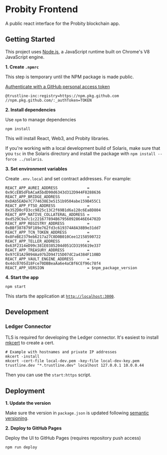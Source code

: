 # Probity Frontend

A public react interface for the Probity blockchain app.

## Getting Started

This project uses [Node.js](https://nodejs.org/en/), a JavaScript runtime built on Chrome's V8 JavaScript engine.

**1. Create `.npmrc`**

This step is temporary until the NPM package is made public.

[Authenticate with a GitHub personal access token](https://docs.github.com/en/packages/guides/configuring-npm-for-use-with-github-packages#authenticating-with-a-personal-access-token)

```
@trustline-inc:registry=https://npm.pkg.github.com
//npm.pkg.github.com/:_authToken=TOKEN
```

**2. Install dependencies**

Use `npm` to manage dependencies

```
npm install
```

This will install React, Web3, and Probity libraries.

If you're working with a local development build of Solaris, make sure that you `tsc` in the Solaris directory and install the package with `npm install --force ../solaris`.

**3. Set environment variables**

Create `.env.local` and set contract addresses. For example:

```
REACT_APP_AUREI_ADDRESS             = 0x9CcEB5dFbACaA5bdD90d6343d312D944F8288636
REACT_APP_BRIDGE_ADDRESS            = 0xDAb5EADe7C774638E3e5151b9504abe159B455C1
REACT_APP_FTSO_ADDRESS              = 0x352D0cFD3cc9825c13C2f69B1d6a128c6Ea8D804
REACT_APP_NATIVE_COLLATERAL_ADDRESS = 0xd529C9a7c1c221677894B679560928646E64702D
REACT_APP_REGISTRY_ADDRESS          = 0xBBf387879F189e762fd3c619374A8A38B9e31dd7
REACT_APP_TCN_TOKEN_ADDRESS         = 0x8FeBE2379eb6217a27C0D0B010Cee12158590722
REACT_APP_TELLER_ADDRESS            = 0x63F2314eD99c381E0385204d051CD3195619e337
REACT_APP_TREASURY_ADDRESS          = 0x97C81A29094Aa97b2D94715D07dC2a4384F110BD
REACT_APP_VAULT_ENGINE_ADDRESS      = 0x4dc0705d18Fce70DBBeaAa6e4aCBf6CEf96c78f4
REACT_APP_VERSION                   = $npm_package_version
```

**4. Start the app**

```
npm start
```

This starts the application at [`http://localhost:3000`](http://localhost:3000).

## Development

### Ledger Connector

TLS is required for developing the Ledger connector. It's easiest to install [mkcert](https://github.com/FiloSottile/mkcert) to create a cert.

```
# Example with hostnames and private IP addresses
mkcert -install
mkcert -cert-file local-dev.pem -key-file local-dev-key.pem trustline.dev "*.trustline.dev" localhost 127.0.0.1 10.0.0.44
```

Then you can use the `start:https` script.

## Deployment

**1. Update the version**

Make sure the version in `package.json` is updated following [semantic versioning](https://semver.org/).

**2. Deploy to GitHub Pages**

Deploy the UI to GitHub Pages (requires repository push access)

```
npm run deploy
```
